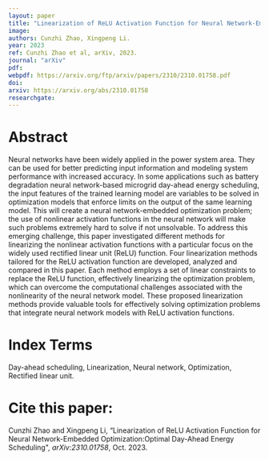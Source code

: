```yaml
---
layout: paper
title: "Linearization of ReLU Activation Function for Neural Network-Embedded Optimization:Optimal Day-Ahead Energy Scheduling"
image: 
authors: Cunzhi Zhao, Xingpeng Li.
year: 2023
ref: Cunzhi Zhao et al, arXiv, 2023.  
journal: "arXiv"
pdf: 
webpdf: https://arxiv.org/ftp/arxiv/papers/2310/2310.01758.pdf
doi: 
arxiv: https://arxiv.org/abs/2310.01758
researchgate: 
---
```


# Abstract
Neural networks have been widely applied in the power system area. They can be used for better predicting input information and modeling system performance with increased accuracy. In some applications such as battery degradation neural network-based microgrid day-ahead energy scheduling, the input features of the trained learning model are variables to be solved in optimization models that enforce limits on the output of the same learning model. This will create a neural network-embedded optimization problem; the use of nonlinear activation functions in the neural network will make such problems extremely hard to solve if not unsolvable. To address this emerging challenge, this paper investigated different methods for linearizing the nonlinear activation functions with a particular focus on the widely used rectified linear unit (ReLU) function. Four linearization methods tailored for the ReLU activation function are developed, analyzed and compared in this paper. Each method employs a set of linear constraints to replace the ReLU function, effectively linearizing the optimization problem, which can overcome the computational challenges associated with the nonlinearity of the neural network model. These proposed linearization methods provide valuable tools for effectively solving optimization problems that integrate neural network models with ReLU activation functions.

# Index Terms
Day-ahead scheduling, Linearization, Neural network, Optimization, Rectified linear unit.

# Cite this paper:
Cunzhi Zhao and Xingpeng Li, “Linearization of ReLU Activation Function for Neural Network-Embedded Optimization:Optimal Day-Ahead Energy Scheduling", *arXiv:2310.01758*, Oct. 2023.